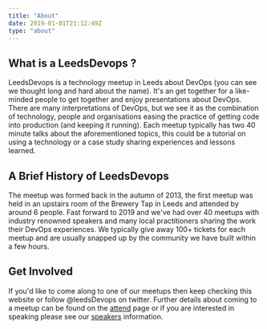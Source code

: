 ```yaml
---
title: "About"
date: 2019-01-01T21:12:49Z
type: "about"
---
```


## What is a LeedsDevops ?

LeedsDevops is a technology meetup in Leeds about DevOps (you can see we thought long and hard about the name). It's an get together for a like-minded people to get together and enjoy presentations about DevOps. There are many interpretations of DevOps, but we see it as the combination of technology, people and organisations easing the practice of getting code into production (and keeping it running). Each meetup typically has two 40 minute talks about the aforementioned topics, this could be a tutorial on using a technology or a case study sharing experiences and lessons learned.


## A Brief History of LeedsDevops

The meetup was formed back in the autumn of 2013, the first meetup was held in an upstairs room of the Brewery Tap in Leeds and attended by around 6 people. Fast forward to 2019 and we've had over 40 meetups with industry renowned speakers and many local practitioners sharing the work their DevOps experiences. We typically give away 100+ tickets for each meetup and are usually snapped up by the community we have built within a few hours.

## Get Involved

If you'd like to come along to one of our meetups then keep checking this website or follow @leedsDevops on twitter. Further details about coming to a meetup can be found on the [attend](/attend) page or if you are interested in speaking please see our [speakers](/speak) information.



